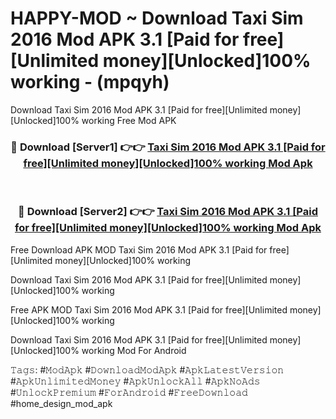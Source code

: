 # HAPPY-MOD ~ Download Taxi Sim 2016 Mod APK 3.1 [Paid for free][Unlimited money][Unlocked]100% working - (mpqyh)
Download Taxi Sim 2016 Mod APK 3.1 [Paid for free][Unlimited money][Unlocked]100% working Free Mod APK

<div align="center">
<h3>🔴 Download [Server1] 👉👉 <a href="https://apk-comot.site?title=Taxi_Sim_2016_Mod_APK_3.1_[Paid_for_free][Unlimited_money][Unlocked]100%_working">Taxi Sim 2016 Mod APK 3.1 [Paid for free][Unlimited money][Unlocked]100% working Mod Apk</a></h3><br>

<h3>🔴 Download [Server2] 👉👉 <a href="https://apk-comot.site?title=Taxi_Sim_2016_Mod_APK_3.1_[Paid_for_free][Unlimited_money][Unlocked]100%_working">Taxi Sim 2016 Mod APK 3.1 [Paid for free][Unlimited money][Unlocked]100% working Mod Apk</a></h3>
</div>


Free Download APK MOD Taxi Sim 2016 Mod APK 3.1 [Paid for free][Unlimited money][Unlocked]100% working

Download Taxi Sim 2016 Mod APK 3.1 [Paid for free][Unlimited money][Unlocked]100% working 

Free APK MOD Taxi Sim 2016 Mod APK 3.1 [Paid for free][Unlimited money][Unlocked]100% working 

Download Taxi Sim 2016 Mod APK 3.1 [Paid for free][Unlimited money][Unlocked]100% working Mod For Android

𝚃𝚊𝚐𝚜: #𝙼𝚘𝚍𝙰𝚙𝚔 #𝙳𝚘𝚠𝚗𝚕𝚘𝚊𝚍𝙼𝚘𝚍𝙰𝚙𝚔 #𝙰𝚙𝚔𝙻𝚊𝚝𝚎𝚜𝚝𝚅𝚎𝚛𝚜𝚒𝚘𝚗 #𝙰𝚙𝚔𝚄𝚗𝚕𝚒𝚖𝚒𝚝𝚎𝚍𝙼𝚘𝚗𝚎𝚢 #𝙰𝚙𝚔𝚄𝚗𝚕𝚘𝚌𝚔𝙰𝚕𝚕 #𝙰𝚙𝚔𝙽𝚘𝙰𝚍𝚜 #𝚄𝚗𝚕𝚘𝚌𝚔𝙿𝚛𝚎𝚖𝚒𝚞𝚖 #𝙵𝚘𝚛𝙰𝚗𝚍𝚛𝚘𝚒𝚍 #𝙵𝚛𝚎𝚎𝙳𝚘𝚠𝚗𝚕𝚘𝚊𝚍 #home_design_mod_apk